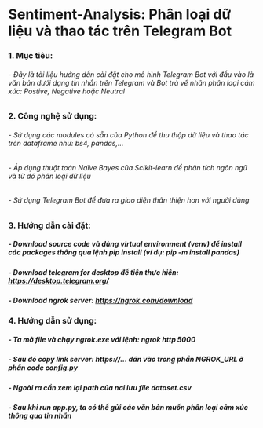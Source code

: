 # Sentiment-Analysis: Phân loại dữ liệu và thao tác trên Telegram Bot
### 1. Mục tiêu:
###### - Đây là tài liệu hướng dẫn cài đặt cho mô hình Telegram Bot với đầu vào là văn bản dưới dạng tin nhắn trên Telegram và Bot trả về nhãn phân loại cảm xúc: Postive, Negative hoặc Neutral
### 2. Công nghệ sử dụng: 
###### - Sử dụng các modules có sẵn của Python để thu thập dữ liệu và thao tác trên dataframe như: bs4, pandas,…
###### -	Áp dụng thuật toán Naïve Bayes của Scikit-learn để phân tích ngôn ngữ và từ đó phân loại dữ liệu
###### -	Sử dụng Telegram Bot để đưa ra giao diện thân thiện hơn với người dùng
### 3. Hướng dẫn cài đặt: 
##### -	Download source code và dùng virtual environment (venv) để install các packages thông qua lệnh pip install (ví dụ: pip -m install pandas)
##### -	Download telegram for desktop để tiện thực hiện: https://desktop.telegram.org/
##### - Download ngrok server: https://ngrok.com/download
### 4. Hướng dẫn sử dụng: 
##### -	Ta mở file và chạy ngrok.exe với lệnh: ngrok http 5000
##### -	Sau đó copy link server: https://... dán vào trong phần NGROK_URL ở phần code config.py
##### - Ngoài ra cần xem lại path của nơi lưu file dataset.csv
##### - Sau khi run app.py, ta có thể gửi các văn bản muốn phân loại cảm xúc thông qua tin nhắn

